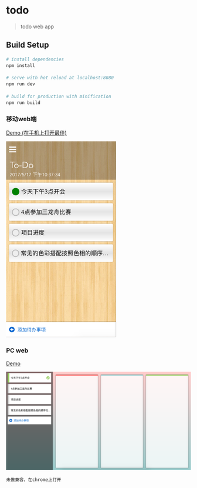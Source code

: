 # todo

> todo web app

## Build Setup

``` bash
# install dependencies
npm install

# serve with hot reload at localhost:8080
npm run dev

# build for production with minification
npm run build
```
### 移动web端

[Demo (在手机上打开最佳)](http://wuchaofan.github.io/demo/todo/index.html#/)

<img src="./mobile.png" width="300">

### PC web

[Demo](http://wuchaofan.github.io/demo/todo/index.html#/pc)

<img src="./pc.png" width="660">
                
    未做兼容，在chrome上打开
 